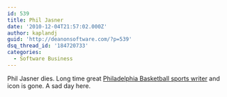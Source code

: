 ```yaml
---
id: 539
title: Phil Jasner
date: '2010-12-04T21:57:02.000Z'
author: kaplandj
guid: 'http://deanonsoftware.com/?p=539'
dsq_thread_id: '184720733'
categories:
  - Software Business
---
```

Phil Jasner dies. Long time great [Philadelphia Basketball sports writer](http://www.philly.com/philly/blogs/sixerville/) and icon is gone. A sad day here.
